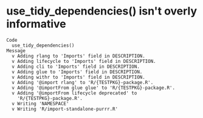 # use_tidy_dependencies() isn't overly informative

    Code
      use_tidy_dependencies()
    Message
      v Adding rlang to 'Imports' field in DESCRIPTION.
      v Adding lifecycle to 'Imports' field in DESCRIPTION.
      v Adding cli to 'Imports' field in DESCRIPTION.
      v Adding glue to 'Imports' field in DESCRIPTION.
      v Adding withr to 'Imports' field in DESCRIPTION.
      v Adding '@import rlang' to 'R/{TESTPKG}-package.R'.
      v Adding '@importFrom glue glue' to 'R/{TESTPKG}-package.R'.
      v Adding '@importFrom lifecycle deprecated' to
        'R/{TESTPKG}-package.R'.
      v Writing 'NAMESPACE'
      v Writing 'R/import-standalone-purrr.R'

